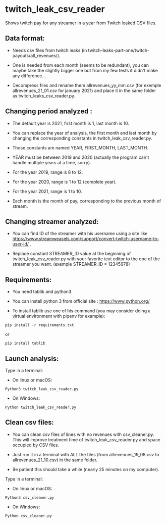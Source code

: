 # twitch_leak_csv_reader
Shows twitch pay for any streamer in a year from Twitch leaked CSV files.

## Data format:

* Needs csv files from twitch leaks (in twitch-leaks-part-one/twitch-payouts/all_revenues/).

* One is needed from each month (seems to be redundant), you can maybe take the slightly bigger one but from my few tests it didn't make any difference...

* Decompress files and rename them allrevenues_yy_mm.csv (for exemple allrevenues_21_01.csv for january 2021) and place it in the same folder as twitch_leaks_csv_reader.py.

## Changing period analyzed :

* The default year is 2021, first month is 1, last month is 10.

* You can replace the year of analysis, the first month and last month by changing the corresponding constants in twitch_leak_csv_reader.py.

* Those constants are named YEAR, FIRST_MONTH, LAST_MONTH.

* YEAR must be between 2019 and 2020 (actually the program can't handle multiple years at a time, sorry).

* For the year 2019, range is 8 to 12.

* For the year 2020, range is 1 to 12 (complete year).

* For the year 2021, range is 1 to 10.

* Each month is the month of pay, corresponding to the previous month of stream.

## Changing streamer analyzed:

* You can find ID of the streamer with his username using a site like https://www.streamweasels.com/support/convert-twitch-username-to-user-id/ .

* Replace constant STREAMER_ID value at the beginning of twitch_leak_csv_reader.py with your favorite text editor to the one of the streamer you want. (exemple STREAMER_ID = 12345678)

## Requirements:

* You need tablib and python3

* You can install python 3 from official site : https://www.python.org/

* To install tablib use one of his command (you may consider doing a virtual environment with pipenv for example):

```pip install -r requirements.txt```

or

```pip install tablib```

## Launch analysis:

Type in a terminal:

* On linux or macOS:

```Python3 twitch_leak_csv_reader.py```

* On Windows:

```Python twitch_leak_csv_reader.py```

## Clean csv files:

* You can clean csv files of lines with no revenues with csv_cleaner.py. This will improve treatment time of twitch_leak_csv_reader.py and space occupied by CSV files.

* Just run it in a terminal with ALL the files (from allrevenues_19_08.csv to allrevenues_21_10.csv) in the same folder.

* Be patient this should take a while (nearly 25 minutes on my computer).

Type in a terminal:

* On linux or macOS:

```Python3 csv_cleaner.py```

* On Windows:

```Python csv_cleaner.py```
